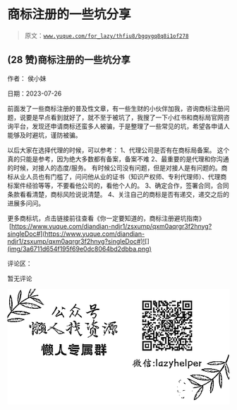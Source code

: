 # 商标注册的一些坑分享

> 原文：[`www.yuque.com/for_lazy/thfiu8/bgqygq8q8i1of278`](https://www.yuque.com/for_lazy/thfiu8/bgqygq8q8i1of278)



## (28 赞)商标注册的一些坑分享 

作者： 侯小妹 

日期：2023-07-26 

前面发了一些商标注册的普及性文章，有一些生财的小伙伴加我，咨询商标注册问题，说要是早点看到就好了，就不至于被坑了，我搜了一下小红书和商标局官网咨询平台，发现还申请商标还蛮多人被骗，于是整理了一些常见的坑，希望各申请人能够及时避坑，谨防被骗。 

以后大家在选择代理的时候，可以参考： 1、代理公司是否有在商标局备案。 这个真的只能是参考，因为绝大多数都有备案，备案不难 2、最重要的是代理和你沟通的时候，对接人的态度/服务。 有时候公司没有问题，但是对接人是有问题的。商标从业人员也有门槛了，问问他从业的证书（知识产权师、专利代理师）、代理商标案件经验等等，不要看他公司的，看他个人的。 3、确定合作，签署合同，合同条款看看清楚，商标风险说说清楚。 4、关注自己的商标是否有递交，递交之后的进展多问问。 

更多商标坑，点击链接前往查看《你一定要知道的，商标注册避坑指南》  [https://www.yuque.com/diandian-ndjr1/zsxump/qxm0aqrgr3f2hnyg?singleDoc#](https://www.yuque.com/diandian-ndjr1/zsxump/qxm0aqrgr3f2hnyg?singleDoc#)![](img/3a6711d654f195f69e0dc8064bd2dbba.png) 

评论区： 

暂无评论 

![](img/894d30a529e7c37bcd3392323c99941c.png)  